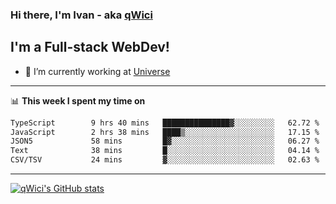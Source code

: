 ### Hi there, I'm Ivan - aka [qWici][website]

## I'm a Full-stack WebDev!
- 🔭 I’m currently working at [Universe][universe]

---

📊 **This week I spent my time on**
<!--START_SECTION:waka-->

```txt
TypeScript        9 hrs 40 mins   ███████████████▓░░░░░░░░░   62.72 %
JavaScript        2 hrs 38 mins   ████▒░░░░░░░░░░░░░░░░░░░░   17.15 %
JSON5             58 mins         █▓░░░░░░░░░░░░░░░░░░░░░░░   06.27 %
Text              38 mins         █░░░░░░░░░░░░░░░░░░░░░░░░   04.14 %
CSV/TSV           24 mins         ▓░░░░░░░░░░░░░░░░░░░░░░░░   02.63 %
```

<!--END_SECTION:waka-->

---

[![qWici's GitHub stats](https://github-readme-stats.vercel.app/api?username=qWici)](https://github.com/qWici/github-readme-stats)

[website]: https://devkucher.com
[twitter]: https://twitter.com/KucherDev
[linkedin]: https://www.linkedin.com/in/ivankucher
[universe]: https://universeapps.limited
